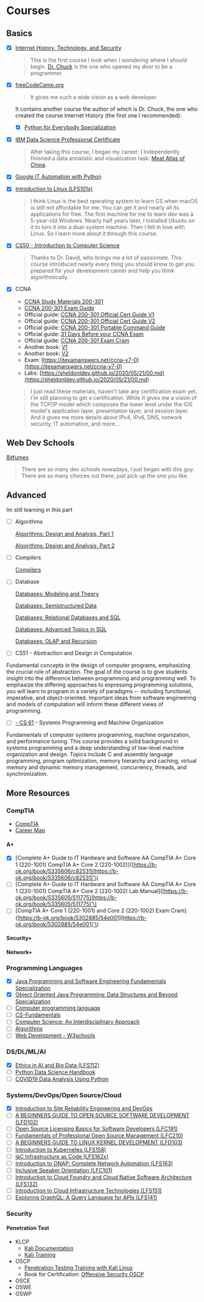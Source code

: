 # Courses

## Basics

* [x] [Internet History, Technology, and Security](https://www.coursera.org/learn/internet-history/home/welcome)

  > This is the first course I took when I wondering where I should begin. [Dr. Chuck](https://online.dr-chuck.com/) is the one who opened my door to be a programmer.

* [x] [freeCodeCamp.org](https://www.freecodecamp.org/)

  > It gives me such a wide vision as a web developer.

  It contains another course the author of which is Dr. Chuck, the one who created the course Internet History \(the first one I recommended\):

  * [x] [Python for Everybody Specialization](https://www.coursera.org/specializations/python)

* [x] [IBM Data Science Professional Certificate](https://www.coursera.org/professional-certificates/ibm-data-science)

  > After taking this course, I began my career: I Independently finished a data annalistic and visualization task: [Meat Atlas of China](https://meatatlas.github.io/).

* [x] [Google IT Automation with Python](https://www.coursera.org/professional-certificates/google-it-automation)
* [x] [Introduction to Linux \(LFS101x\)](https://courses.edx.org/courses/course-v1:LinuxFoundationX+LFS101x+1T2020/course/)

  > I think Linux is the best operating system to learn CS when macOS is still not affordable for me. You can get it and nearly all its applications for free. The first machine for me to learn dev was a 5-year-old Windows. Nearly half years later, I installed Ubuntu on it to turn it into a dual-system machine. Then I fell in love with Linux. So I learn more about it through this course.

* [x] [CS50 - Introduction to Computer Science](https://cs50.harvard.edu/)

  > Thanks to Dr. David, who brings me a lot of passionate. This course introduced nearly every thing you should know to get you prepared for your development career and help you think algorithmically.

* [x] CCNA

  * [CCNA Study Materials 200-301](https://learningnetwork.cisco.com/s/learning-plan-detail-standard?ltui__urlRecordId=a1c3i0000005hsQAAQ&ltui__urlRedirect=learning-plan-detail-standard)
  * [CCNA 200-301 Exam Guide](https://www.cisco.com/c/dam/en_us/training-events/le31/le46/cln/marketing/exam-topics/200-301-CCNA.pdf)
  * Official guide: [CCNA 200-301 Official Cert Guide V1](https://b-ok.cc/book/5279006/733c2a)
  * Official guide: [CCNA 200-301 Official Cert Guide V2](https://b-ok.cc/book/5261245/090ae9)
  * Official guide: [CCNA 200-301 Portable Command Guide](https://b-ok.cc/book/5308783/e473c5?dsource=recommend)
  * Official guide: [31 Days Before your CCNA Exam](https://b-ok.org/book/738599/7b91b3)
  * Official guide: [CCNA 200-301 Exam Cram](https://b-ok.org/book/5546061/5c1481)
  * Another book: [V1](https://b-ok.org/book/5445804/ca05d7)
  * Another book: [V2](https://b-ok.org/book/5444948/06d6df)
  * Exam: [https://itexamanswers.net/ccna-v7-0](https://itexamanswers.net/ccna-v7-0)
  * Labs: [https://sheldonldev.github.io/2020/05/21/00.md](https://sheldonldev.github.io/2020/05/21/00.md)

  > I just read these materials, haven't take any certification exam yet. I'm still planning to get a certification. While It gives me a vision of the TCP/IP model which composes the lower level under the IOS model's application layer, presentation layer, and session layer. And it gives me more details about IPv4, IPv6, DNS, network security, IT automation, and more...

## Web Dev Schools

[Bitfumes](https://bitfumes.com/)

> There are so many dev schools nowadays, I just began with this guy. There are so many choices out there, just pick up the one you like.

## Advanced

Im still learning in this part

* [ ] Algorithms

  [Algorithms: Design and Analysis, Part 1](https://www.edx.org/course/algorithms-design-and-analysis)

  [Algorithms: Design and Analysis, Part 2](https://www.edx.org/course/algorithms-design-and-analysis-part-2-2)

* [ ] Compilers

  [Compilers](https://www.edx.org/course/compilers)

* [ ] Database

  [Databases: Modeling and Theory](https://www.edx.org/course/modeling-and-theory)

  [Databases: Semistructured Data](https://www.edx.org/course/semistructured-data)

  [Databases: Relational Databases and SQL](https://www.edx.org/course/databases-5-sql)

  [Databases: Advanced Topics in SQL](https://www.edx.org/course/advanced-topics-in-sql)

  [Databases: OLAP and Recursion](https://www.edx.org/course/olap-and-recursion)

* [ ] CS51 - Abstraction and Design in Computation

Fundamental concepts in the design of computer programs, emphasizing the crucial role of abstraction. The goal of the course is to give students insight into the difference between programming and programming well. To emphasize the differing approaches to expressing programming solutions, you will learn to program in a variety of paradigms -- including functional, imperative, and object-oriented. Important ideas from software engineering and models of computation will inform these different views of programming.

* [ ] [- CS 61](https://cs61.seas.harvard.edu/) - Systems Programming and Machine Organization

Fundamentals of computer systems programming, machine organization, and performance tuning. This course provides a solid background in systems programming and a deep understanding of low-level machine organization and design. Topics include C and assembly language programming, program optimization, memory hierarchy and caching, virtual memory and dynamic memory management, concurrency, threads, and synchronization.

## More Resources

### CompTIA

* [CompTIA](https://www.comptia.org/)
* [Career Map](https://www.comptia.org/content/it-careers-path-roadmap?location=northamerica)

#### A+

* [x] \[Complete A+ Guide to IT Hardware and Software AA CompTIA A+ Core 1 \(220-1001\) CompTIA A+ Core 2 \(220-1002\)\]\([https://b-ok.org/book/5335606/c82531](https://b-ok.org/book/5335606/c82531)'\)
* [ ] \[Complete A+ Guide to IT Hardware and Software AA CompTIA A+ Core 1 \(220-1001\) CompTIA A+ Core 2 \(220-1002\) Lab Manual\]\([https://b-ok.org/book/5335605/511775](https://b-ok.org/book/5335605/511775)'\)
* [ ] \[CompTIA A+ Core 1 \(220-1001\) and Core 2 \(220-1002\) Exam Cram\]\([https://b-ok.org/book/5302885/54e001](https://b-ok.org/book/5302885/54e001)'\)

#### Security+

#### Network+

### Programming Languages

* [x] [Java Programming and Software Engineering Fundamentals Specialization](https://www.coursera.org/specializations/java-programming)
* [x] [Object Oriented Java Programming: Data Structures and Beyond Specialization](https://www.coursera.org/specializations/java-object-oriented)
* [ ] [Computer programming language](https://www.britannica.com/technology/computer-programming-language)
* [ ] [CS-Fundamentals](https://cs-fundamentals.com/)
* [ ] [Computer Science: An Interdisciplinary Approach](https://introcs.cs.princeton.edu/java/home/)
* [ ] [Algorithms](https://algs4.cs.princeton.edu/)
* [ ] [Web Development - W3schools](https://www.w3schools.com/)

### DS/DL/ML/AI

* [x] [Ethics in AI and Big Data \(LFS112\)](https://training.linuxfoundation.org/training/ethics-in-ai-and-big-data-lfs112/)
* [ ] [Python Data Science Handbook](https://github.com/sheldonldev/PythonDataScienceHandbook)
* [ ] [COVID19 Data Analysis Using Python](https://www.coursera.org/projects/covid19-data-analysis-using-python)

### Systems/DevOps/Open Source/Cloud

* [x] [Introduction to Site Reliability Engineering and DevOps](https://courses.edx.org/courses/course-v1:LinuxFoundationX+LFS162x+3T2019/course/)
* [ ] [A BEGINNERS GUIDE TO OPEN SOURCE SOFTWARE DEVELOPMENT \(LFD102\)](https://trainingportal.linuxfoundation.org/learn/course/a-beginners-guide-to-open-source-software-development-lfc102/course-introduction/course-information)
* [ ] [Open Source Licensing Basics for Software Developers \(LFC191\)](https://training.linuxfoundation.org/training/open-source-licensing-basics-for-software-developers/)
* [ ] [Fundamentals of Professional Open Source Management \(LFC210\)](https://training.linuxfoundation.org/training/fundamentals-of-professional-open-source-management/)
* [ ] [A BEGINNERS GUIDE TO LINUX KERNEL DEVELOPMENT \(LFD103\)](https://trainingportal.linuxfoundation.org/learn/course/a-beginners-guide-to-linux-kernel-development-lfd103/course-introduction/course-information)
* [ ] [Introduction to Kubernetes \(LFS158\)](https://training.linuxfoundation.org/training/introduction-to-kubernetes/)
* [ ] [IaC Infrastructure as Code \(LFS162x\)](https://www.edx.org/course/infrastructure-as-code)
* [ ] [Introduction to ONAP: Complete Network Automation \(LFS163\)](https://training.linuxfoundation.org/training/introduction-to-onap-complete-network-automation/)
* [ ] [Inclusive Speaker Orientation \(LFC101\)](https://training.linuxfoundation.org/training/inclusive-speaker-orientation/)
* [ ] [Introduction to Cloud Foundry and Cloud Native Software Architecture \(LFS132\)](https://training.linuxfoundation.org/training/introduction-to-cloud-foundry-and-cloud-native-software-architecture/)
* [ ] [Introduction to Cloud Infrastructure Technologies \(LFS151\)](https://training.linuxfoundation.org/training/introduction-to-cloud-infrastructure-technologies/)
* [ ] [Exploring GraphQL: A Query Language for APIs \(LFS141\)](https://training.linuxfoundation.org/training/exploring-graphql-a-query-language-for-apis-lfs141/)

### Security

#### Penetration Test

* KLCP
  * [Kali Documentation](https://home.pearsonvue.com/kali)
  * [Kali Training](https://kali.training/)
* OSCP
  * [Penetration Testing Training with Kali Linux](https://www.kali.org/penetration-testing-with-kali-linux/)
  * Book for Certification: [Offensive Security OSCP](https://b-ok.org/book/5421453/f498ce)
* OSCE
* OSWE
* OSWP

